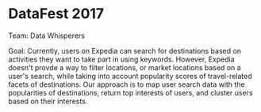 # DataFest 2017
Team: Data Whisperers

Goal: Currently, users on Expedia can search for destinations based on activities they want to take part in using keywords. However, Expedia doesn't provde a way to filter locations, or market locations based on a user's search, while taking into account popularity scores of travel-related facets of destinations. Our approach is to map user search data with the popularities of destinations, return top interests of users, and cluster users based on their interests.
